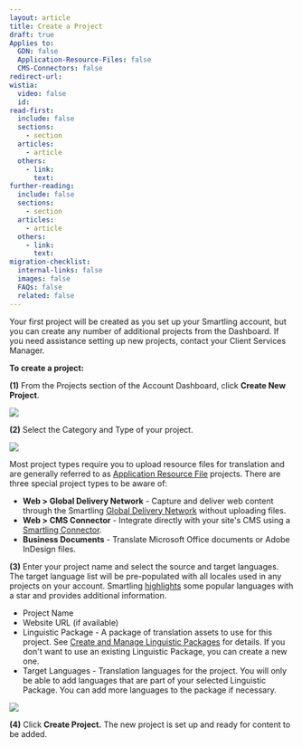 ```yaml
---
layout: article
title: Create a Project
draft: true
Applies to:
  GDN: false
  Application-Resource-Files: false
  CMS-Connectors: false
redirect-url:
wistia:
  video: false
  id:
read-first:
  include: false
  sections:
    - section
  articles:
    - article
  others:
    - link:
      text:
further-reading:
  include: false
  sections:
    - section
  articles:
    - article
  others:
    - link:
      text:
migration-checklist:
  internal-links: false
  images: false
  FAQs: false
  related: false
---
```


Your first project will be created as you set up your Smartling account, but you can create any number of additional projects from the Dashboard. If you need assistance setting up new projects, contact your Client Services Manager.

**To create a project:**

**(1)** From the Projects section of the Account Dashboard, click **Create New Project**.

![](/hc/en-us/article_attachments/205215517/Smartling___Account_Dashboard.png)

**(2)** Select the Category and Type of your project.

![](/hc/en-us/article_attachments/205215577/Smartling___Create_a_Project.png)

Most project types require you to upload resource files for translation and are generally referred to as [Application Resource File]() projects. There are three special project types to be aware of:

*   **Web > Global Delivery Network** - Capture and deliver web content through the Smartling [Global Delivery Network]() without uploading files.
*   **Web > CMS Connector** - Integrate directly with your site's CMS using a [Smartling Connector]().
*   **Business Documents** - Translate Microsoft Office documents or Adobe InDesign files.

**(3)** Enter your project name and select the source and target languages. The target language list will be pre-populated with all locales used in any projects on your account. Smartling [highlights]() some popular languages with a star and provides additional information.

*   Project Name
*   Website URL (if available)
*   Linguistic Package - A package of translation assets to use for this project. See [Create and Manage Linguistic Packages]() for details. If you don't want to use an existing Linguistic Package, you can create a new one.
*   Target Languages - Translation languages for the project. You will only be able to add languages that are part of your selected Linguistic Package. You can add more languages to the package if necessary.

![](/hc/en-us/article_attachments/207310127/Smartling___Create_a_Project.png)

**(4)** Click **Create Project.** The new project is set up and ready for content to be added.